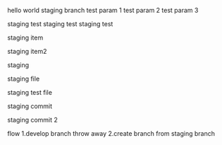 hello world
staging branch
test param 1
test param 2
test param 3

staging test
staging test
staging test

staging item

staging item2

staging

staging file

staging test file

staging commit

staging commit 2

flow
1.develop branch throw away
2.create branch from staging branch
